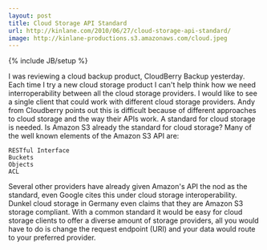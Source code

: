 ```yaml
---
layout: post
title: Cloud Storage API Standard
url: http://kinlane.com/2010/06/27/cloud-storage-api-standard/
image: http://kinlane-productions.s3.amazonaws.com/cloud.jpeg
---
```

{% include JB/setup %}
I was reviewing a cloud backup product, CloudBerry Backup yesterday. Each time I try a new cloud storage product I can't help think how we need interroperability between all the cloud storage providers.
I would like to see a single client that could work with different cloud storage providers. Andy from Cloudberry points out this is difficult because of different approaches to cloud storage and the way their APIs work.
A standard for cloud storage is needed. Is Amazon S3 already the standard for cloud storage? Many of the well known elements of the Amazon S3 API are:

	RESTful Interface
	Buckets
	Objects
	ACL

Several other providers have already given Amazon's API the nod as the standard, even Google cites this under cloud storage interoperability. Dunkel cloud storage in Germany even claims that they are Amazon S3 storage compliant.
With a common standard it would be easy for cloud storage clients to offer a diverse amount of storage providers, all you would have to do is change the request endpoint (URI) and your data would route to your preferred provider.